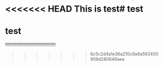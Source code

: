 <<<<<<< HEAD
This is test# test
=======
# test



!!!!!!!!!!!!!!!!!!!!!!!!!!!!!!!!!!!!!!!!!
>>>>>>> 6c5c2d4a1e36a210c9a9a593400909d280646aea
